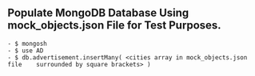 ## Populate MongoDB Database Using mock_objects.json File for Test Purposes.

    - $ mongosh
    - $ use AD
    - $ db.advertisement.insertMany( <cities array in mock_objects.json file    surrounded by square brackets> )
